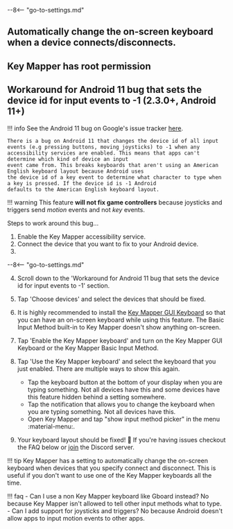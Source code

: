--8<-- "go-to-settings.md"

## Automatically change the on-screen keyboard when a device connects/disconnects.

## Key Mapper has root permission

## Workaround for Android 11 bug that sets the device id for input events to -1 (2.3.0+, Android 11+)

!!! info
    See the Android 11 bug on Google's issue tracker [here](https://issuetracker.google.com/issues/163120692).

    There is a bug on Android 11 that changes the device id of all input events (e.g pressing buttons, moving joysticks) to -1 when any accessibility services are enabled. This means that apps can't determine which kind of device an input
    event came from. This breaks keyboards that aren't using an American English keyboard layout because Android uses
    the device id of a key event to determine what character to type when a key is pressed. If the device id is -1 Android
    defaults to the American English keyboard layout.

!!! warning
    This feature **will not fix game controllers** because joysticks and triggers send *motion* events and not *key* events.

Steps to work around this bug...

1. Enable the Key Mapper accessibility service.
2. Connect the device that you want to fix to your Android device.
3. 
 --8<-- "go-to-settings.md"

4. Scroll down to the 'Workaround for Android 11 bug that sets the device id for input events to -1' section.
5. Tap 'Choose devices' and select the devices that should be fixed.
6. It is highly recommended to install the [Key Mapper GUI Keyboard](https://play.google.com/store/apps/details?id=io.github.sds100.keymapper.inputmethod.latin) so that you can have an on-screen keyboard while using this feature. The Basic Input Method built-in to Key Mapper doesn't show anything on-screen.
7. Tap 'Enable the Key Mapper keyboard' and turn on the Key Mapper GUI Keyboard or the Key Mapper Basic Input Method.
8. Tap 'Use the Key Mapper keyboard' and select the keyboard that you just enabled. There are multiple ways to show this again.

    - Tap the keyboard button at the bottom of your display when you are typing something. Not all devices have this and some devices have this feature hidden behind a setting somewhere.
    - Tap the notification that allows you to change the keyboard when you are typing something. Not all devices have this.
    - Open Key Mapper and tap "show input method picker" in the menu :material-menu:.

9. Your keyboard layout should be fixed! 🎉 If you're having issues checkout the FAQ below or [join](http://www.keymapper.club) the Discord server.

!!! tip
    Key Mapper has a setting to automatically change the on-screen keyboard when devices that you specify connect and disconnect. This is useful if you don't want to use one of the Key Mapper keyboards all the time.

!!! faq
    - Can I use a non Key Mapper keyboard like Gboard instead? No because Key Mapper isn't allowed to tell other input methods what to type.
    - Can I add support for joysticks and triggers? No because Android doesn't allow apps to input motion events to other apps.